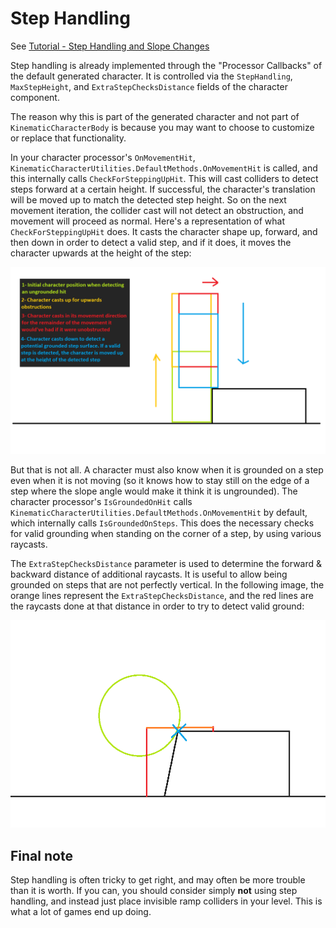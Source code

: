 

# Step Handling

See [Tutorial - Step Handling and Slope Changes](../Tutorial/tutorial-steps-and-slopes.md.md)

Step handling is already implemented through the "Processor Callbacks" of the default generated character. It is controlled via the `StepHandling`, `MaxStepHeight`, and `ExtraStepChecksDistance` fields of the character component.

The reason why this is part of the generated character and not part of `KinematicCharacterBody` is because you may want to choose to customize or replace that functionality.

In your character processor's `OnMovementHit`, `KinematicCharacterUtilities.DefaultMethods.OnMovementHit` is called, and this internally calls `CheckForSteppingUpHit`. This will cast colliders to detect steps forward at a certain height. If successful, the character's translation will be moved up to match the detected step height. So on the next movement iteration, the collider cast will not detect an obstruction, and movement will proceed as normal. Here's a representation of what `CheckForSteppingUpHit` does. It casts the character shape up, forward, and then down in order to detect a valid step, and if it does, it moves the character upwards at the height of the step:

![](../Images/howto_steppingup.png)

But that is not all. A character must also know when it is grounded on a step even when it is not moving (so it knows how to stay still on the edge of a step where the slope angle would make it think it is ungrounded). The character processor's `IsGroundedOnHit` calls `KinematicCharacterUtilities.DefaultMethods.OnMovementHit` by default, which internally calls `IsGroundedOnSteps`. This does the necessary checks for valid grounding when standing on the corner of a step, by using various raycasts.

The `ExtraStepChecksDistance` parameter is used to determine the forward & backward distance of additional raycasts. It is useful to allow being grounded on steps that are not perfectly vertical. In the following image, the orange lines represent the `ExtraStepChecksDistance`, and the red lines are the raycasts done at that distance in order to try to detect valid ground:

![](../Images/howto_stepgrounding.png)


## Final note

Step handling is often tricky to get right, and may often be more trouble than it is worth. If you can, you should consider simply **not** using step handling, and instead just place invisible ramp colliders in your level. This is what a lot of games end up doing.